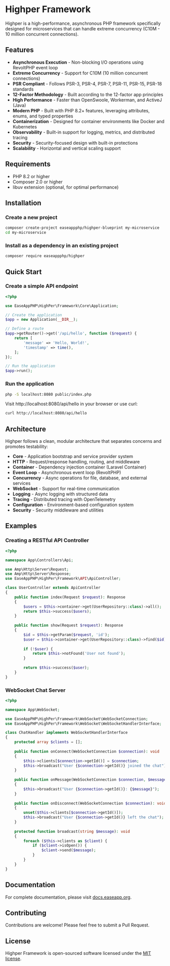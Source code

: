 # Highper Framework

Highper is a high-performance, asynchronous PHP framework specifically designed for microservices that can handle extreme concurrency (C10M - 10 million concurrent connections).

## Features

- **Asynchronous Execution** - Non-blocking I/O operations using RevoltPHP event loop
- **Extreme Concurrency** - Support for C10M (10 million concurrent connections)
- **PSR Compliant** - Follows PSR-3, PSR-4, PSR-7, PSR-11, PSR-15, PSR-18 standards
- **12-Factor Methodology** - Built according to the 12-factor app principles
- **High Performance** - Faster than OpenSwoole, Workerman, and ActiveJ (Java)
- **Modern PHP** - Built with PHP 8.2+ features, leveraging attributes, enums, and typed properties
- **Containerization** - Designed for container environments like Docker and Kubernetes
- **Observability** - Built-in support for logging, metrics, and distributed tracing
- **Security** - Security-focused design with built-in protections
- **Scalability** - Horizontal and vertical scaling support

## Requirements

- PHP 8.2 or higher
- Composer 2.0 or higher
- libuv extension (optional, for optimal performance)

## Installation

### Create a new project

```bash
composer create-project easeappphp/highper-blueprint my-microservice
cd my-microservice
```

### Install as a dependency in an existing project

```bash
composer require easeappphp/highper
```

## Quick Start

### Create a simple API endpoint

```php
<?php

use EaseAppPHP\HighPer\Framework\Core\Application;

// Create the application
$app = new Application(__DIR__);

// Define a route
$app->getRouter()->get('/api/hello', function ($request) {
    return [
        'message' => 'Hello, World!',
        'timestamp' => time(),
    ];
});

// Run the application
$app->run();
```

### Run the application

```bash
php -S localhost:8080 public/index.php
```

Visit http://localhost:8080/api/hello in your browser or use curl:

```bash
curl http://localhost:8080/api/hello
```

## Architecture

Highper follows a clean, modular architecture that separates concerns and promotes testability:

- **Core** - Application bootstrap and service provider system
- **HTTP** - Request/response handling, routing, and middleware
- **Container** - Dependency injection container (Laravel Container)
- **Event Loop** - Asynchronous event loop (RevoltPHP)
- **Concurrency** - Async operations for file, database, and external services
- **WebSocket** - Support for real-time communication
- **Logging** - Async logging with structured data
- **Tracing** - Distributed tracing with OpenTelemetry
- **Configuration** - Environment-based configuration system
- **Security** - Security middleware and utilities

## Examples

### Creating a RESTful API Controller

```php
<?php

namespace App\Controllers\Api;

use Amp\Http\Server\Request;
use Amp\Http\Server\Response;
use EaseAppPHP\HighPer\Framework\API\ApiController;

class UserController extends ApiController
{
    public function index(Request $request): Response
    {
        $users = $this->container->get(UserRepository::class)->all();
        return $this->success($users);
    }
    
    public function show(Request $request): Response
    {
        $id = $this->getParam($request, 'id');
        $user = $this->container->get(UserRepository::class)->find($id);
        
        if (!$user) {
            return $this->notFound('User not found');
        }
        
        return $this->success($user);
    }
}
```

### WebSocket Chat Server

```php
<?php

namespace App\WebSocket;

use EaseAppPHP\HighPer\Framework\WebSocket\WebSocketConnection;
use EaseAppPHP\HighPer\Framework\WebSocket\WebSocketHandlerInterface;

class ChatHandler implements WebSocketHandlerInterface
{
    protected array $clients = [];
    
    public function onConnect(WebSocketConnection $connection): void
    {
        $this->clients[$connection->getId()] = $connection;
        $this->broadcast("User {$connection->getId()} joined the chat");
    }
    
    public function onMessage(WebSocketConnection $connection, $message): void
    {
        $this->broadcast("User {$connection->getId()}: {$message}");
    }
    
    public function onDisconnect(WebSocketConnection $connection): void
    {
        unset($this->clients[$connection->getId()]);
        $this->broadcast("User {$connection->getId()} left the chat");
    }
    
    protected function broadcast(string $message): void
    {
        foreach ($this->clients as $client) {
            if ($client->isOpen()) {
                $client->send($message);
            }
        }
    }
}
```

## Documentation

For complete documentation, please visit [docs.easeapp.org](https://docs.easeapp.org).

## Contributing

Contributions are welcome! Please feel free to submit a Pull Request.

## License

Highper Framework is open-sourced software licensed under the [MIT license](LICENSE).
